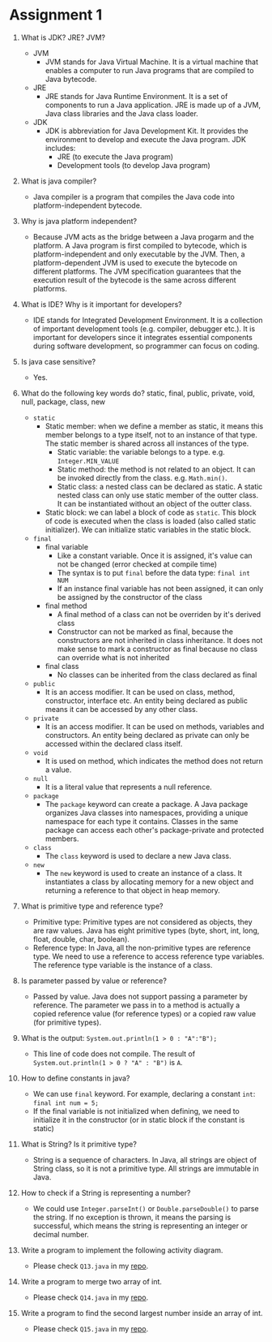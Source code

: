 # Assignment 1

1. What is JDK? JRE? JVM?
   - JVM
     - JVM stands for Java Virtual Machine. It is a virtual machine that enables a computer to run Java programs that are compiled to Java bytecode.
   - JRE
     - JRE stands for Java Runtime Environment. It is a set of components to run a Java application. JRE is made up of a JVM, Java class libraries and the Java class loader.
   - JDK
     - JDK is abbreviation for Java Development Kit. It provides the environment to develop and execute the Java program. JDK includes:
       - JRE (to execute the Java program)
       - Development tools (to develop Java program)

1. What is java compiler?
   - Java compiler is a program that compiles the Java code into platform-independent bytecode.

2. Why is java platform independent?
   - Because JVM acts as the bridge between a Java progarm and the platform. A Java program is first compiled to bytecode, which is platform-independent and only executable by the JVM. Then, a platform-dependent JVM is used to execute the bytecode on different platforms. The JVM specification guarantees that the execution result of the bytecode is the same across different platforms. 

3. What is IDE? Why is it important for developers?
   - IDE stands for Integrated Development Environment. It is a collection of important development tools (e.g. compiler, debugger etc.). It is important for developers since it integrates essential components during software development, so programmer can focus on coding.

4. Is java case sensitive?
   - Yes.
6. What do the following key words do?
static, final, public, private, void, null, package, class, new
   - `static`
     - Static member: when we define a member as static, it means this member belongs to a type itself, not to an instance of that type. The static member is shared across all instances of the type.
       - Static variable: the variable belongs to a type. e.g. `Integer.MIN_VALUE`
       - Static method: the method is not related to an object. It can be invoked directly from the class. e.g. `Math.min()`.
       - Static class: a nested class can be declared as static. A static nested class can only use static member of the outter class. It can be instantiated without an object of the outter class.
     - Static block: we can label a block of code as `static`. This block of code is executed when the class is loaded (also called static initializer). We can initialize static variables in the static block.
   - `final`
     - final variable
       - Like a constant variable. Once it is assigned, it's value can not be changed (error checked at compile time)
       - The syntax is to put `final` before the data type: `final int NUM`
       - If an instance final variable has not been assigned, it can only be assigned by the constructor of the class
     - final method
       - A final method of a class can not be overriden by it's derived class
       - Constructor can not be marked as final, because the constructors are not inherited in class inheritance. It does not make sense to mark a constructor as final because no class can override what is not inherited
     - final class
       - No classes can be inherited from the class declared as final
   - `public`
     - It is an access modifier. It can be used on class, method, constructor, interface etc. An entity being declared as public means it can be accessed by any other class.
   - `private`
     - It is an access modifier. It can be used on methods, variables and constructors. An entity being declared as private can only be accessed within the declared class itself.
   - `void`
     - It is used on method, which indicates the method does not return a value.
   - `null`
     - It is a literal value that represents a null reference.
   - `package`
     - The `package` keyword can create a package. A Java package organizes Java classes into namespaces, providing a unique namespace for each type it contains. Classes in the same package can access each other's package-private and protected members. 
   - `class`
     - The `class` keyword is used to declare a new Java class.
   - `new`
     - The `new` keyword is used to create an instance of a class. It instantiates a class by allocating memory for a new object and returning a reference to that object in heap memory.
7. What is primitive type and reference type?
   - Primitive type: Primitive types are not considered as objects, they are raw values. Java has eight primitive types (byte, short, int, long, float, double, char, boolean). 
   - Reference type: In Java, all the non-primitive types are reference type. We need to use a reference to access reference type variables. The reference type variable is the instance of a class.

8. Is parameter passed by value or reference?
   - Passed by value. Java does not support passing a parameter by reference. The parameter we pass in to a method is actually a copied reference value (for reference types) or a copied raw value (for primitive types).
9. What is the output: `System.out.println(1 > 0 : "A":"B");`
    - This line of code does not compile. The result of `System.out.println(1 > 0 ? "A" : "B")` is `A`.
10. How to define constants in java?
    - We can use `final` keyword. For example, declaring a constant `int`: `final int num = 5;`
    - If the final variable is not initialized when defining, we need to initialize it in the constructor (or in static block if the constant is static)
11. What is String? Is it primitive type?
    - String is a sequence of characters. In Java, all strings are object of String class, so it is not a primitive type. All strings are immutable in Java.
12. How to check if a String is representing a number?
    - We could use `Integer.parseInt()` or `Double.parseDouble()` to parse the string. If no exception is thrown, it means the parsing is successful, which means the string is representing an integer or decimal number.
13. Write a program to implement the following activity diagram.
    - Please check `Q13.java` in my [repo](https://github.com/Miao4382/JavaLearning/tree/master/src/main/java/lms/corejava/assignment1).
14. Write a program to merge two array of int.
    - Please check `Q14.java` in my [repo](https://github.com/Miao4382/JavaLearning/tree/master/src/main/java/lms/corejava/assignment1).
15. Write a program to find the second largest number inside an array of int.
    - Please check `Q15.java` in my [repo](https://github.com/Miao4382/JavaLearning/tree/master/src/main/java/lms/corejava/assignment1).
